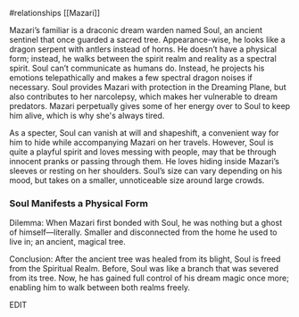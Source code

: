 #relationships [[Mazari]]

Mazari’s familiar is a draconic dream warden named Soul, an ancient sentinel that once guarded a sacred tree. Appearance-wise, he looks like a dragon serpent with antlers instead of horns. He doesn’t have a physical form; instead, he walks between the spirit realm and reality as a spectral spirit. Soul can’t communicate as humans do. Instead, he projects his emotions telepathically and makes a few spectral dragon noises if necessary. Soul provides Mazari with protection in the Dreaming Plane, but also contributes to her narcolepsy, which makes her vulnerable to dream predators. Mazari perpetually gives some of her energy over to Soul to keep him alive, which is why she's always tired.

As a specter, Soul can vanish at will and shapeshift, a convenient way for him to hide while accompanying Mazari on her travels. However, Soul is quite a playful spirit and loves messing with people, may that be through innocent pranks or passing through them. He loves hiding inside Mazari’s sleeves or resting on her shoulders. Soul’s size can vary depending on his mood, but takes on a smaller, unnoticeable size around large crowds.

### **Soul Manifests a Physical Form**

Dilemma: When Mazari first bonded with Soul, he was nothing but a ghost of himself—literally. Smaller and disconnected from the home he used to live in; an ancient, magical tree.

Conclusion: After the ancient tree was healed from its blight, Soul is freed from the Spiritual Realm. Before, Soul was like a branch that was severed from its tree. Now, he has gained full control of his dream magic once more; enabling him to walk between both realms freely.


EDIT




